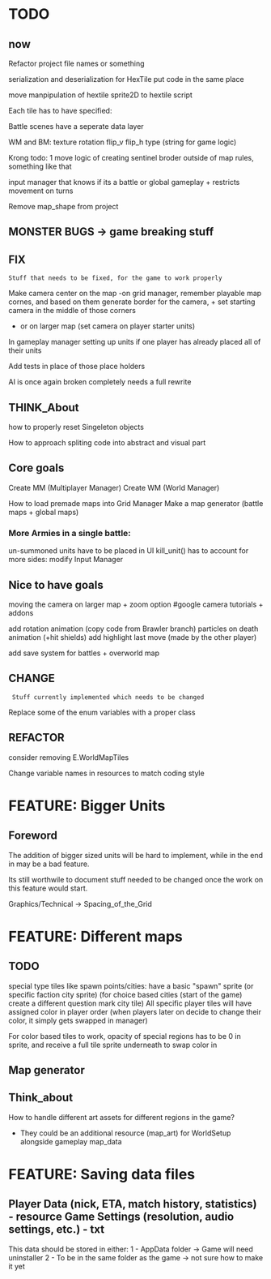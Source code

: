# TODO

## now

Refactor project file names or something


serialization and deserialization for HexTile put code in the same place

move manpipulation of hextile sprite2D  to hextile script



Each tile has to have specified:

Battle scenes have a seperate data layer

WM and BM:
texture
rotation
flip_v
flip_h
type (string for game logic)


Krong todo:
1 move logic of creating sentinel broder outside of map rules, something like that



input manager that knows if its a battle or global gameplay + restricts movement on turns



Remove map_shape from project


## MONSTER BUGS -> game breaking stuff


## FIX 
	Stuff that needs to be fixed, for the game to work properly

Make camera center on the map
-on grid manager, remember playable map cornes, and based on them generate border for the camera, + set starting camera in the middle of those corners
- or on larger map (set camera on player starter units)


In gameplay manager setting up units if one player has already placed all of their units

Add tests in place of those place holders

AI is once again broken completely needs a full rewrite

## THINK_About

how to properly reset Singeleton objects

How to approach spliting code into abstract and visual part





## Core goals

Create MM (Multiplayer Manager)
Create WM (World Manager)

How to load premade maps into Grid Manager
Make a map generator (battle maps + global maps)

### More Armies in a single battle:
un-summoned units have to be placed in UI
kill_unit() has to account for more sides:
	modify Input Manager



## Nice to have goals

moving the camera on larger map + zoom option
#google camera tutorials + addons



add rotation animation (copy code from Brawler branch)
particles on death animation (+hit shields)
add highlight last move (made by the other player)



add save system for battles + overworld map




## CHANGE
	 Stuff currently implemented which needs to be changed

Replace some of the enum variables with a proper class


## REFACTOR

consider removing E.WorldMapTiles

Change variable names in resources to match coding style




# FEATURE: Bigger Units

## Foreword

The addition of bigger sized units will be hard to implement, while in the end in may be a bad feature.

Its still worthwile to document stuff needed to be changed once the work on this feature would start.




Graphics/Technical -> Spacing_of_the_Grid






# FEATURE: Different maps

## TODO
special type tiles like spawn points/cities:
have a basic "spawn" sprite (or specific faction city sprite) (for choice based cities (start of the game) create a different question mark city tile)
All specific player tiles will have assigned color in player order (when players later on decide to change their color, it simply gets swapped in manager)

For color based tiles to work, opacity of special regions has to be 0 in sprite, and receive a full tile sprite underneath to swap color in


## Map generator


## Think_about

How to handle different art assets for different regions in the game?
- They could be an additional resource (map_art) for WorldSetup alongside gameplay map_data


# FEATURE: Saving data files

Player Data (nick, ETA, match history, statistics) - resource
Game Settings (resolution, audio settings, etc.) - txt
---------
This data should be stored in either:
    1 - AppData folder -> Game will need uninstaller
    2 - To be in the same folder as the game -> not sure how to make it yet
